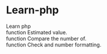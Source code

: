 # Learn-php
Learn php <br />
function Estimated value. <br />
function Compare the number of. <br />
function Check and number formatting. <br />
